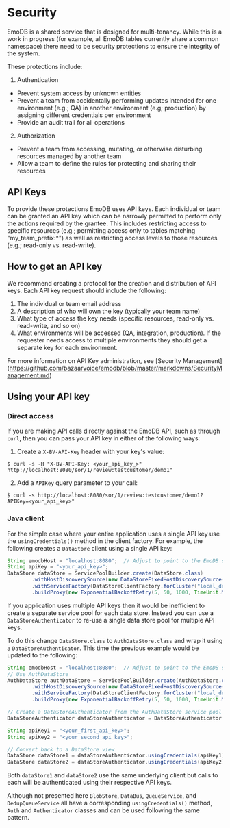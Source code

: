 Security
========

EmoDB is a shared service that is designed for multi-tenancy.  While this is a work in progress (for example, all EmoDB
tables currently share a common namespace) there need to be security protections to ensure the integrity of the system.

These protections include:

1. Authentication
  * Prevent system access by unknown entities
  * Prevent a team from accidentally performing updates intended for one environment (e.g.; QA) in another environment
    (e.g; production) by assigning different credentials per environment
  * Provide an audit trail for all operations
2. Authorization
  * Prevent a team from accessing, mutating, or otherwise disturbing resources managed by another team
  * Allow a team to define the rules for protecting and sharing their resources

API Keys
--------

To provide these protections EmoDB uses API keys.  Each individual or team can be granted an API key which can be
narrowly permitted to perform only the actions required by the grantee.  This includes restricting access to specific
resources (e.g.; permitting access only to tables matching "my_team_prefix:*") as well as restricting access levels to
those resources (e.g.; read-only vs. read-write).


How to get an API key
---------------------

We recommend creating a protocol for the creation and distribution of API keys.  Each API key request should include
the following:

1. The individual or team email address
2. A description of who will own the key (typically your team name)
3. What type of access the key needs (specific resources, read-only vs. read-write, and so on)
4. What environments will be accessed (QA, integration, production).  If the requester needs access to multiple
   environments they should get a separate key for each environment.

For more information on API Key administration, see [Security Management] (https://github.com/bazaarvoice/emodb/blob/master/markdowns/SecurityManagement.md)

Using your API key
---------------------

### Direct access

If you are making API calls directly against the EmoDB API, such as through `curl`, then you can pass your API key
in either of the following ways:

1. Create a `X-BV-API-Key` header with your key's value:

```
$ curl -s -H "X-BV-API-Key: <your_api_key_>" http://localhost:8080/sor/1/review:testcustomer/demo1"
```

2. Add a `APIKey` query parameter to your call:

```
$ curl -s http://localhost:8080/sor/1/review:testcustomer/demo1?APIKey=<your_api_key>"
```

### Java client

For the simple case where your entire application uses a single API key use the `usingCredentials()` method in the
client factory.  For example, the following creates a `DataStore` client using a single API key:


```java
String emodbHost = "localhost:8080";  // Adjust to point to the EmoDB server.
String apiKey = "<your_api_key>";
DataStore dataStore = ServicePoolBuilder.create(DataStore.class)
        .withHostDiscoverySource(new DataStoreFixedHostDiscoverySource(emodbHost))
        .withServiceFactory(DataStoreClientFactory.forCluster("local_default").usingCredentials(apiKey))
        .buildProxy(new ExponentialBackoffRetry(5, 50, 1000, TimeUnit.MILLISECONDS));
```

If you application uses multiple API keys then it would be inefficient to create a separate service pool for each data
store.  Instead you can use a `DataStoreAuthenticator` to re-use a single data store pool for multiple API keys.

To do this change `DataStore.class` to `AuthDataStore.class` and wrap it using a `DataStoreAuthenticator`.
This time the previous example would be updated to the following:

```java
String emodbHost = "localhost:8080";  // Adjust to point to the EmoDB server.
// Use AuthDataStore
AuthDataStore authDataStore = ServicePoolBuilder.create(AuthDataStore.class)
        .withHostDiscoverySource(new DataStoreFixedHostDiscoverySource(emodbHost))
        .withServiceFactory(DataStoreClientFactory.forCluster("local_default"))
        .buildProxy(new ExponentialBackoffRetry(5, 50, 1000, TimeUnit.MILLISECONDS));

// Create a DataStoreAuthenticator from the AuthDataStore service pool
DataStoreAuthenticator dataStoreAuthenticator = DataStoreAuthenticator.proxied(authDataStore)

String apiKey1 = "<your_first_api_key>";
String apiKey2 = "<your_second_api_key>";

// Convert back to a DataStore view
DataStore dataStore1 = dataStoreAuthenticator.usingCredentials(apiKey1);
DataStore dataStore2 = dataStoreAuthenticator.usingCredentials(apiKey2);
```

Both `dataStore1` and `dataStore2` use the same underlying client but calls to each will be authenticated using
their respective API keys.

Although not presented here `BlobStore`, `DataBus`, `QueueService`, and `DedupQueueService` all have a corresponding
`usingCredentials()` method, `Auth` and `Authenticator` classes and can be used following the same pattern.
